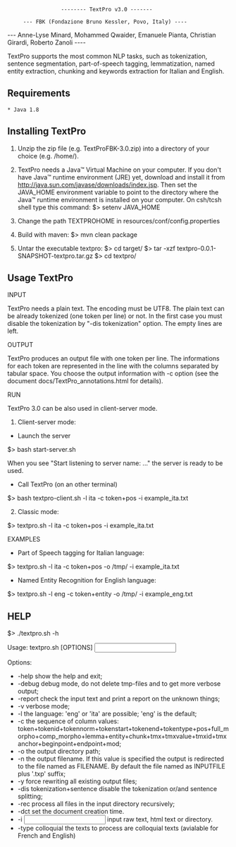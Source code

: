                      -------- TextPro v3.0 -------

         --- FBK (Fondazione Bruno Kessler, Povo, Italy) ----
--- Anne-Lyse Minard, Mohammed Qwaider, Emanuele Pianta, Christian Girardi, Roberto Zanoli ----

TextPro supports the most common NLP tasks, such as tokenization, sentence segmentation, part-of-speech tagging, lemmatization, named entity extraction, chunking and keywords extraction for Italian and English.

Requirements
------------
    * Java 1.8 

Installing TextPro
------------------

1) Unzip the zip file (e.g. TextProFBK-3.0.zip) into a directory of your choice (e.g. /home/).

2) TextPro needs a Java™ Virtual Machine on your computer. If you don't have Java™ runtime environment (JRE) yet, download and install it from http://java.sun.com/javase/downloads/index.jsp.
Then set the JAVA_HOME environment variable to point to the directory where the Java™ runtime environment is installed on your  computer.
On csh/tcsh shell type this command:
$> setenv JAVA_HOME <directory where the JDK is installed>

3) Change the path TEXTPROHOME in resources/conf/config.properties

4) Build with maven:
$> mvn clean package

5) Untar the executable textpro:
$> cd target/
$> tar -xzf textpro-0.0.1-SNAPSHOT-textpro.tar.gz
$> cd textpro/

Usage TextPro
-------------

INPUT

TextPro needs a plain text. The encoding must be UTF8. 
The plain text can be already tokenized (one token per line) or not. 
In the first case you must disable the tokenization by "-dis tokenization" option. The empty lines are left.


OUTPUT

TextPro produces an output file with one token per line. The informations for each token are represented in the line with the columns separated by tabular space. 
You choose the output information with -c option (see the document docs/TextPro_annotations.html for details).


RUN

TextPro 3.0 can be also used in client-server mode. 

1) Client-server mode:
* Launch the server

$> bash start-server.sh

When you see "Start listening to server name: ..." the server is ready to be used.

* Call TextPro (on an other terminal)

$> bash textpro-client.sh -l ita -c token+pos -i example_ita.txt

2) Classic mode:

$> textpro.sh -l ita -c token+pos -i example_ita.txt


EXAMPLES 

* Part of Speech tagging for Italian language:

$> textpro.sh -l ita -c token+pos -o /tmp/ -i example_ita.txt

* Named Entity Recognition for English language:

$> textpro.sh -l eng -c token+entity -o /tmp/ -i example_eng.txt


HELP
----
$> ./textpro.sh -h

Usage:
   textpro.sh [OPTIONS] <INPUT FILE or DIR>

Options:
* -help                                 show the help and exit;
* -debug                                debug mode, do not delete tmp-files and to get more verbose output;
* -report                               check the input text and print a report on the unknown things;
* -v                                    verbose mode;
* -l        <LANGUAGE>                  the language: 'eng' or 'ita' are possible; 'eng' is the default;
* -c        <COLUMN or HEADER fields> the sequence of column values: token+tokenid+tokennorm+tokenstart+tokenend+tokentype+pos+full_morpho+comp_morpho+lemma+entity+chunk+tmx+tmxvalue+tmxid+tmxanchor+beginpoint+endpoint+mod;
* -o        <DIRNAME>                   the output directory path;
* -n        <FILENAME>                  the output filename. If this value is specified the output is redirected to the file named as FILENAME. By default the file named as INPUTFILE plus '.txp' suffix;
* -y                                    force rewriting all existing output files;
* -dis        tokenization+sentence       disable the tokenization or/and sentence splitting;
* -rec                                    process all files in the input directory recursively;
* -dct	  <DCT>			      set the document creation time.
* -i	  <INPUT FILE or DIR>	      input raw text, html text or directory.
* -type	  colloquial		      the texts to process are colloquial texts (avialable for French and English)
